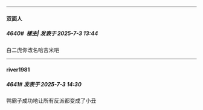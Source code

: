 ﻿
*****

####  双面人  
##### 4640#         楼主| 发表于 2025-7-3 13:44

白二虎你改名哈吉米吧


*****

####  river1981  
##### 4641#       发表于 2025-7-3 14:30

鸭霸子成功地让所有反派都变成了小丑

